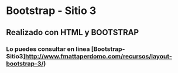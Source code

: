 # Bootstrap - Sitio 3

## Realizado con HTML y BOOTSTRAP

### Lo puedes consultar en linea [Bootstrap-Sitio3]http://www.fmattaperdomo.com/recursos/layout-bootstrap-3/)




